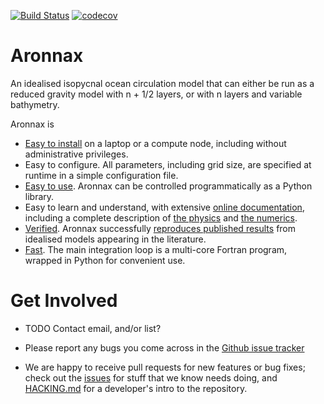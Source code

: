 [![Build Status](https://travis-ci.org/edoddridge/aronnax.svg?branch=master)](https://travis-ci.org/edoddridge/aronnax)
[![codecov](https://codecov.io/gh/edoddridge/aronnax/branch/master/graph/badge.svg)](https://codecov.io/gh/edoddridge/aronnax)

# Aronnax

An idealised isopycnal ocean circulation model that can either be run
as a reduced gravity model with n + 1/2 layers, or with n layers and
variable bathymetry.

Aronnax is
- [Easy to install](https://edoddridge.github.io/aronnax/installation.html)
  on a laptop or a compute node, including without
  administrative privileges.
- Easy to configure.  All parameters, including grid size, are
  specified at runtime in a simple configuration file.
- [Easy to use](https://edoddridge.github.io/aronnax/examples.html).
  Aronnax can be controlled programmatically as a Python library.
- Easy to learn and understand, with extensive [online
  documentation](https://edoddridge.github.io/aronnax/), including a
  complete description of [the
  physics](https://edoddridge.github.io/aronnax/about_aronnax.html#the-physics)
  and [the
  numerics](https://edoddridge.github.io/aronnax/about_aronnax.html#discretisation).
- [Verified](https://edoddridge.github.io/aronnax/verification.html).
  Aronnax successfully [reproduces published results](https://edoddridge.github.io/aronnax/examples.html#reproducing-published-results) from
  idealised models appearing in the literature.
- [Fast](https://edoddridge.github.io/aronnax/benchmarks.html).  The
  main integration loop is a multi-core Fortran program, wrapped in
  Python for convenient use.


# Get Involved

- TODO Contact email, and/or list?
- Please report any bugs you come across in the [Github issue
  tracker](https://github.com/edoddridge/aronnax/issues)

- We are happy to receive pull requests for new features or bug fixes;
  check out the [issues](https://github.com/edoddridge/aronnax/issues) for
  stuff that we know needs doing, and [HACKING.md](HACKING.md) for a
  developer's intro to the repository.

